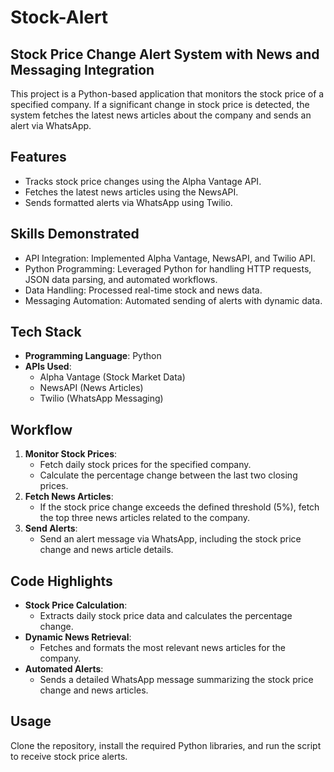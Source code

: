 # Stock-Alert
## Stock Price Change Alert System with News and Messaging Integration

This project is a Python-based application that monitors the stock price of a specified company. If a significant change in stock price is detected, the system fetches the latest news articles about the company and sends an alert via WhatsApp.

## Features
- Tracks stock price changes using the Alpha Vantage API.
- Fetches the latest news articles using the NewsAPI.
- Sends formatted alerts via WhatsApp using Twilio.

## Skills Demonstrated
- API Integration: Implemented Alpha Vantage, NewsAPI, and Twilio API.
- Python Programming: Leveraged Python for handling HTTP requests, JSON data parsing, and automated workflows.
- Data Handling: Processed real-time stock and news data.
- Messaging Automation: Automated sending of alerts with dynamic data.

## Tech Stack
- **Programming Language**: Python
- **APIs Used**:
  - Alpha Vantage (Stock Market Data)
  - NewsAPI (News Articles)
  - Twilio (WhatsApp Messaging)

## Workflow
1. **Monitor Stock Prices**:
   - Fetch daily stock prices for the specified company.
   - Calculate the percentage change between the last two closing prices.
2. **Fetch News Articles**:
   - If the stock price change exceeds the defined threshold (5%), fetch the top three news articles related to the company.
3. **Send Alerts**:
   - Send an alert message via WhatsApp, including the stock price change and news article details.

## Code Highlights
- **Stock Price Calculation**:
   - Extracts daily stock price data and calculates the percentage change.
- **Dynamic News Retrieval**:
   - Fetches and formats the most relevant news articles for the company.
- **Automated Alerts**:
   - Sends a detailed WhatsApp message summarizing the stock price change and news articles.

## Usage
Clone the repository, install the required Python libraries, and run the script to receive stock price alerts.
